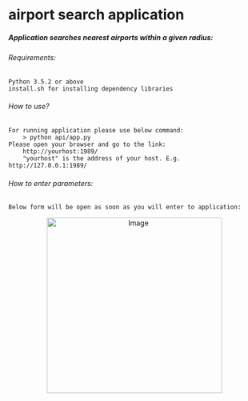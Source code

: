# airport search application

##### Application searches nearest airports within a given radius:

###### Requirements:
    Python 3.5.2 or above
    install.sh for installing dependency libraries

###### How to use?
    For running application please use below command:
        > python api/app.py
    Please open your browser and go to the link:
        http://yourhost:1989/
        "yourhost" is the address of your host. E.g. http://127.0.0.1:1989/
###### How to enter parameters:
    Below form will be open as soon as you will enter to application:

<p align="center">
  <img src="https://user-images.githubusercontent.com/22753949/55488218-e6f86180-562f-11e9-9d17-9c8742d5b559.png" width="350" title="Image">
</p>

